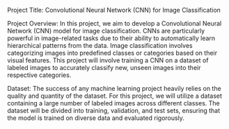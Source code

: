Project Title: Convolutional Neural Network (CNN) for Image Classification

Project Overview:
In this project, we aim to develop a Convolutional Neural Network (CNN) model for image classification. CNNs are particularly powerful in image-related tasks due to their ability to automatically learn hierarchical patterns from the data. Image classification involves categorizing images into predefined classes or categories based on their visual features. This project will involve training a CNN on a dataset of labeled images to accurately classify new, unseen images into their respective categories.

Dataset:
The success of any machine learning project heavily relies on the quality and quantity of the dataset. For this project, we will utilize a dataset containing a large number of labeled images across different classes. The dataset will be divided into training, validation, and test sets, ensuring that the model is trained on diverse data and evaluated rigorously.
